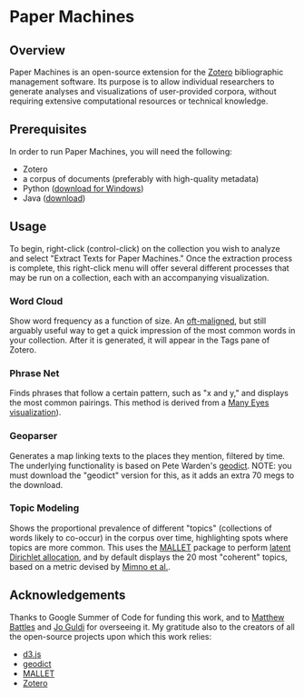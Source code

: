 # Paper Machines

## Overview

Paper Machines is an open-source extension for the [Zotero](http://www.zotero.org/) bibliographic management software. Its purpose is to allow individual researchers to generate analyses and visualizations of user-provided corpora, without requiring extensive computational resources or technical knowledge.

## Prerequisites

In order to run Paper Machines, you will need the following:

* Zotero
* a corpus of documents (preferably with high-quality metadata)
* Python ([download for Windows](http://www.python.org/ftp/python/2.7.3/python-2.7.3.msi))
* Java ([download](http://java.com/en/download/index.jsp))

## Usage
To begin, right-click (control-click) on the collection you wish to analyze and select "Extract Texts for Paper Machines." Once the extraction process is complete, this right-click menu will offer several different processes that may be run on a collection, each with an accompanying visualization.

### Word Cloud
Show word frequency as a function of size. An [oft-maligned](http://www.niemanlab.org/2011/10/word-clouds-considered-harmful/), but still arguably useful way to get a quick impression of the most common words in your collection. After it is generated, it will appear in the Tags pane of Zotero.

### Phrase Net
Finds phrases that follow a certain pattern, such as "x and y," and displays the most common pairings. This method is derived from a [Many Eyes visualization](http://www-958.ibm.com/software/data/cognos/manyeyes/page/Phrase_Net.html)).

### Geoparser
Generates a map linking texts to the places they mention, filtered by time. The underlying functionality is based on Pete Warden's [geodict](https://github.com/petewarden/geodict). NOTE: you must download the "geodict" version for this, as it adds an extra 70 megs to the download.

### Topic Modeling
Shows the proportional prevalence of different "topics" (collections of words likely to co-occur) in the corpus over time, highlighting spots where topics are more common. This uses the [MALLET](http://mallet.cs.umass.edu) package to perform [latent Dirichlet allocation](http://en.wikipedia.org/wiki/Latent_Dirichlet_allocation), and by default displays the 20 most "coherent" topics, based on a metric devised by [Mimno et al.](http://www.cs.princeton.edu/~mimno/papers/mimno-semantic-emnlp.pdf).

## Acknowledgements
Thanks to Google Summer of Code for funding this work, and to [Matthew Battles](http://metalab.harvard.edu/people/) and [Jo Guldi](http://www.joguldi.com/) for overseeing it. My gratitude also to the creators of all the open-source projects upon which this work relies:

* [d3.js](http://d3js.org/)
* [geodict](https://github.com/petewarden/geodict)
* [MALLET](http://mallet.cs.umass.edu)
* [Zotero](http://www.zotero.org/)

